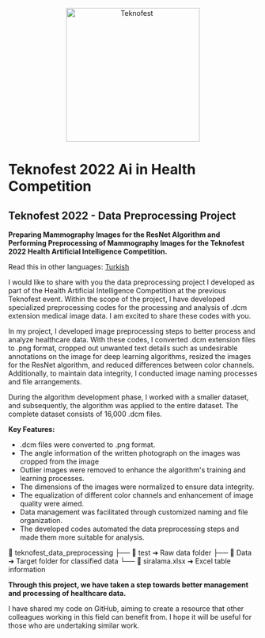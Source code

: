 <p align="center">
  <a href="https://www.teknofest.org/en/competitions/competition/34">
    <img src="https://cdn.teknofest.org/media/uploads/2023/02/22/saglkta-yz.png" alt="Teknofest" width="270">
  </a>
</p>

# Teknofest 2022 Ai in Health Competition

## Teknofest 2022 - Data Preprocessing Project 

**Preparing Mammography Images for the ResNet Algorithm and Performing Preprocessing of Mammography Images for the Teknofest 2022 Health Artificial Intelligence Competition.**

Read this in other languages: [Turkish](https://github.com/erdemormann/teknofest-2022-ai-in-health-competition/blob/main/README.tr.md)

I would like to share with you the data preprocessing project I developed as part of the Health Artificial Intelligence Competition at the previous Teknofest event. Within the scope of the project, I have developed specialized preprocessing codes for the processing and analysis of .dcm extension medical image data. I am excited to share these codes with you.

In my project, I developed image preprocessing steps to better process and analyze healthcare data. With these codes, I converted .dcm extension files to .png format, cropped out unwanted text details such as undesirable annotations on the image for deep learning algorithms, resized the images for the ResNet algorithm, and reduced differences between color channels. Additionally, to maintain data integrity, I conducted image naming processes and file arrangements.

During the algorithm development phase, I worked with a smaller dataset, and subsequently, the algorithm was applied to the entire dataset. The complete dataset consists of 16,000 .dcm files.

**Key Features:**

+ .dcm files were converted to .png format.
+ The angle information of the written photograph on the images was cropped from the image
+ Outlier images were removed to enhance the algorithm's training and learning processes.
+ The dimensions of the images were normalized to ensure data integrity.
+ The equalization of different color channels and enhancement of image quality were aimed.
+ Data management was facilitated through customized naming and file organization.
+ The developed codes automated the data preprocessing steps and made them more suitable for analysis.

📁 teknofest_data_preprocessing
  ├── 📁 test ➜ Raw data folder
  ├── 📁 Data ➜ Target folder for classified data
  └── 📄 siralama.xlsx ➜ Excel table information


  

**Through this project, we have taken a step towards better management and processing of healthcare data.**

I have shared my code on GitHub, aiming to create a resource that other colleagues working in this field can benefit from. I hope it will be useful for those who are undertaking similar work.


